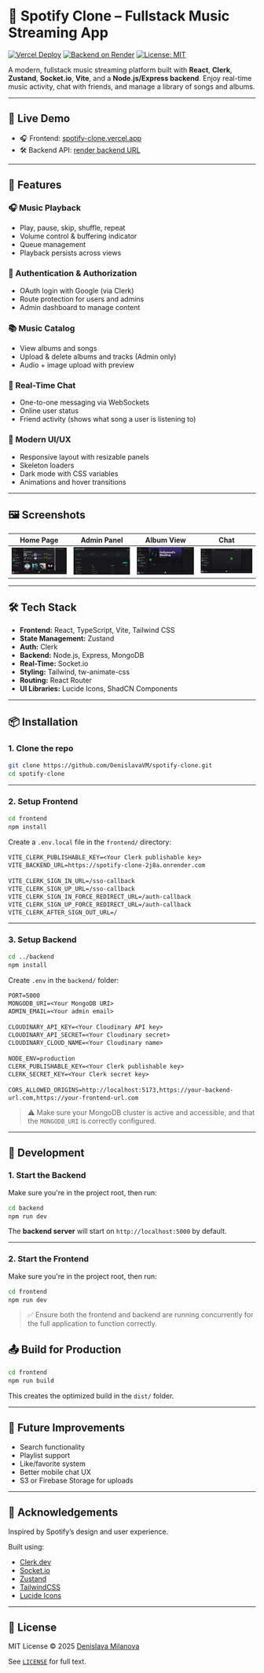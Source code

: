 # 🎵 Spotify Clone – Fullstack Music Streaming App

[![Vercel Deploy](https://vercelbadge.vercel.app/api/DenislavaVM/spotify-clone)](https://spotify-clone-black-theta.vercel.app)
[![Backend on Render](https://img.shields.io/badge/Backend-Render-blue?style=flat-square)](https://spotify-clone-2j8a.onrender.com)
[![License: MIT](https://img.shields.io/badge/License-MIT-green?style=flat-square)](#-license)

A modern, fullstack music streaming platform built with **React**, **Clerk**, **Zustand**, **Socket.io**, **Vite**, and a **Node.js/Express backend**. Enjoy real-time music activity, chat with friends, and manage a library of songs and albums.

---

## 🔗 Live Demo

- 🎧 Frontend: [spotify-clone.vercel.app](https://spotify-clone-black-theta.vercel.app)
- 🛠 Backend API: [render backend URL](https://spotify-clone-2j8a.onrender.com)

---

## 🚀 Features

### 🎧 Music Playback
- Play, pause, skip, shuffle, repeat
- Volume control & buffering indicator
- Queue management
- Playback persists across views

### 👥 Authentication & Authorization
- OAuth login with Google (via Clerk)
- Route protection for users and admins
- Admin dashboard to manage content

### 📚 Music Catalog
- View albums and songs
- Upload & delete albums and tracks (Admin only)
- Audio + image upload with preview

### 💬 Real-Time Chat
- One-to-one messaging via WebSockets
- Online user status
- Friend activity (shows what song a user is listening to)

### 💅 Modern UI/UX
- Responsive layout with resizable panels
- Skeleton loaders
- Dark mode with CSS variables
- Animations and hover transitions

---

## 🖼 Screenshots

| Home Page | Admin Panel | Album View | Chat |
|----------|-------------|------------|------|
| ![Home](frontend/public/screenshots/home.png) | ![Admin](frontend/public/screenshots/admin.png) | ![Album](frontend/public/screenshots/album.png) | ![Chat](frontend/public/screenshots/chat.png) |

---

## 🛠 Tech Stack

- **Frontend:** React, TypeScript, Vite, Tailwind CSS
- **State Management:** Zustand
- **Auth:** Clerk
- **Backend:** Node.js, Express, MongoDB
- **Real-Time:** Socket.io
- **Styling:** Tailwind, tw-animate-css
- **Routing:** React Router
- **UI Libraries:** Lucide Icons, ShadCN Components

---

## 📦 Installation

### 1. Clone the repo

```bash
git clone https://github.com/DenislavaVM/spotify-clone.git
cd spotify-clone
```

---

### 2. Setup Frontend

```bash
cd frontend
npm install
```

Create a `.env.local` file in the `frontend/` directory:

```env
VITE_CLERK_PUBLISHABLE_KEY=<Your Clerk publishable key>
VITE_BACKEND_URL=https://spotify-clone-2j8a.onrender.com

VITE_CLERK_SIGN_IN_URL=/sso-callback
VITE_CLERK_SIGN_UP_URL=/sso-callback
VITE_CLERK_SIGN_IN_FORCE_REDIRECT_URL=/auth-callback
VITE_CLERK_SIGN_UP_FORCE_REDIRECT_URL=/auth-callback
VITE_CLERK_AFTER_SIGN_OUT_URL=/
```

---

### 3. Setup Backend

```bash
cd ../backend
npm install
```

Create `.env` in the `backend/` folder:

```env
PORT=5000
MONGODB_URI=<Your MongoDB URI>
ADMIN_EMAIL=<Your admin email>

CLOUDINARY_API_KEY=<Your Cloudinary API key>
CLOUDINARY_API_SECRET=<Your Cloudinary secret>
CLOUDINARY_CLOUD_NAME=<Your Cloudinary name>

NODE_ENV=production
CLERK_PUBLISHABLE_KEY=<Your Clerk publishable key>
CLERK_SECRET_KEY=<Your Clerk secret key>

CORS_ALLOWED_ORIGINS=http://localhost:5173,https://your-backend-url.com,https://your-frontend-url.com
```

> ⚠️ Make sure your MongoDB cluster is active and accessible, and that the `MONGODB_URI` is correctly configured.
---

## 🧪 Development

### 1. Start the Backend

Make sure you're in the project root, then run:

```bash
cd backend
npm run dev
```

The **backend server** will start on `http://localhost:5000` by default.

---

### 2. Start the Frontend

Make sure you're in the project root, then run:

```bash
cd frontend
npm run dev
```

> ✅ Ensure both the frontend and backend are running concurrently for the full application to function correctly.

## 📤 Build for Production

```bash
cd frontend
npm run build
```

This creates the optimized build in the `dist/` folder.

---

## 🧠 Future Improvements

- Search functionality
- Playlist support
- Like/favorite system
- Better mobile chat UX
- S3 or Firebase Storage for uploads

---

## 🙌 Acknowledgements

Inspired by Spotify’s design and user experience.

Built using:

- [Clerk.dev](https://clerk.dev/)
- [Socket.io](https://socket.io/)
- [Zustand](https://zustand.dev/)
- [TailwindCSS](https://tailwindcss.com/)
- [Lucide Icons](https://lucide.dev/)

---

## 📄 License

MIT License © 2025 [Denislava Milanova](https://github.com/DenislavaVM)

See [`LICENSE`](./LICENSE) for full text.